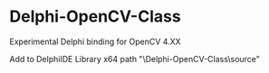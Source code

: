 # Delphi-OpenCV-Class
Experimental Delphi binding for OpenCV 4.XX

Add to DelphiIDE Library x64 path "\Delphi-OpenCV-Class\source\"
